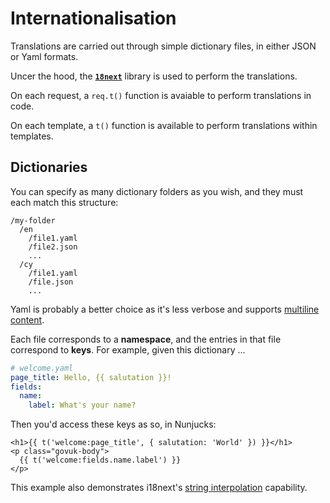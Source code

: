 # Internationalisation

Translations are carried out through simple dictionary files, in either JSON or Yaml formats.

Uncer the hood, the **[`18next`](https://www.i18next.com/)** library is used to perform the translations.

On each request, a `req.t()` function is avaiable to perform translations in code.

On each template, a `t()` function is available to perform translations within templates.


## Dictionaries

You can specify as many dictionary folders as you wish, and they must each match this structure:

```
/my-folder
  /en
    /file1.yaml
    /file2.json
    ...
  /cy
    /file1.yaml
    /file.json
    ...
```

Yaml is probably a better choice as it's less verbose and supports [multiline content](https://yaml-multiline.info/).

Each file corresponds to a **namespace**, and the entries in that file correspond to **keys**. For example, given this dictionary ...

```yaml
# welcome.yaml
page_title: Hello, {{ salutation }}!
fields:
  name:
    label: What's your name?
```

Then you'd access these keys as so, in Nunjucks:

```jinja
<h1>{{ t('welcome:page_title', { salutation: 'World' }) }}</h1>
<p class="govuk-body">
  {{ t('welcome:fields.name.label') }}
</p>
```

This example also demonstrates i18next's [string interpolation](https://www.i18next.com/translation-function/interpolation) capability.
